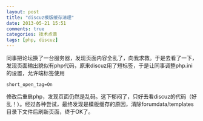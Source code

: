 ```yaml
---
layout: post
title: "discuz模版缓存清理"
date: 2013-05-21 15:51
comments: true
categories: 技术点滴
tags: [php, discuz]
---
```


同事把论坛换了一台服务器，发现页面内容全乱了，向我求救。于是去看了一下，发现页面输出貌似有php代码，原来discuz用了短标签，于是让同事调整php.ini的设置，允许端标签使用
```
short_open_tag=On
```
修改后重启php，发现页面仍然是乱码。这下郁闷了，只好去看discuz的代码（好乱！）。经过各种尝试，最终发现是模版缓存的原因，清除forumdata/templates目录下文件后刷新页面，终于OK了。
